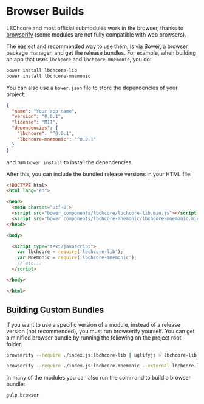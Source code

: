 # Browser Builds
LBChcore and most official submodules work in the browser, thanks to [browserify](http://browserify.org/) (some modules are not fully compatible with web browsers).

The easiest and recommended way to use them, is via [Bower](http://bower.io/), a browser package manager, and get the release bundles. For example, when building an app that uses `lbchcore` and `lbchcore-mnemonic`, you do:

```sh
bower install lbchcore-lib
bower install lbchcore-mnemonic
```

You can also use a `bower.json` file to store the dependencies of your project:

```json
{
  "name": "Your app name",
  "version": "0.0.1",
  "license": "MIT",
  "dependencies": {
    "lbchcore": "^0.0.1",
    "lbchcore-mnemonic": "^0.0.1"
  }
}
```

and run `bower install` to install the dependencies.

After this, you can include the bundled release versions in your HTML file:

```html
<!DOCTYPE html>
<html lang="en">

<head>
  <meta charset="utf-8">
  <script src="bower_components/lbchcore/lbchcore-lib.min.js"></script>
  <script src="bower_components/lbchcore-mnemonic/lbchcore-mnemonic.min.js"></script>
</head>

<body>

  <script type="text/javascript">
    var lbchcore = require('lbchcore-lib');
    var Mnemonic = require('lbchcore-mnemonic');
    // etc...
  </script>

</body>

</html>
```

## Building Custom Bundles
If you want to use a specific version of a module, instead of a release version (not recommended), you must run browserify yourself.  You can get a minified browser bundle by running the following on the project root folder.

```sh
browserify --require ./index.js:lbchcore-lib | uglifyjs > lbchcore-lib.min.js
```

```sh
browserify --require ./index.js:lbchcore-mnemonic --external lbchcore-lib | uglifyjs > lbchcore-mnemonic.min.js
```

In many of the modules you can also run the command to build a browser bundle:
```sh
gulp browser
```
